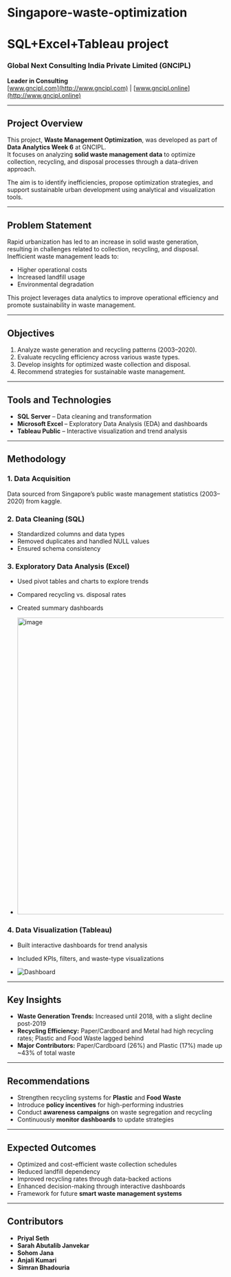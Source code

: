 # Singapore-waste-optimization
# SQL+Excel+Tableau project

### Global Next Consulting India Private Limited (GNCIPL)  
**Leader in Consulting**  
[www.gncipl.com](http://www.gncipl.com) | [www.gncipl.online](http://www.gncipl.online)

---

##  Project Overview
This project, **Waste Management Optimization**, was developed as part of **Data Analytics Week 6** at GNCIPL.  
It focuses on analyzing **solid waste management data** to optimize collection, recycling, and disposal processes through a data-driven approach.  

The aim is to identify inefficiencies, propose optimization strategies, and support sustainable urban development using analytical and visualization tools.

---

##  Problem Statement
Rapid urbanization has led to an increase in solid waste generation, resulting in challenges related to collection, recycling, and disposal. Inefficient waste management leads to:  
- Higher operational costs  
- Increased landfill usage  
- Environmental degradation  

This project leverages data analytics to improve operational efficiency and promote sustainability in waste management.

---

##  Objectives
1. Analyze waste generation and recycling patterns (2003–2020).  
2. Evaluate recycling efficiency across various waste types.  
3. Develop insights for optimized waste collection and disposal.  
4. Recommend strategies for sustainable waste management.

---

##  Tools and Technologies
- **SQL Server** – Data cleaning and transformation  
- **Microsoft Excel** – Exploratory Data Analysis (EDA) and dashboards  
- **Tableau Public** – Interactive visualization and trend analysis  

---

##  Methodology

### 1. Data Acquisition  
Data sourced from Singapore’s public waste management statistics (2003–2020) from kaggle.

### 2. Data Cleaning (SQL)  
- Standardized columns and data types  
- Removed duplicates and handled NULL values  
- Ensured schema consistency

### 3. Exploratory Data Analysis (Excel)  
- Used pivot tables and charts to explore trends  
- Compared recycling vs. disposal rates  
- Created summary dashboards

- <img width="987" height="690" alt="image" src="https://github.com/user-attachments/assets/ab01a220-e991-4920-a1e5-38d4cdf596e2" />


### 4. Data Visualization (Tableau)  
- Built interactive dashboards for trend analysis  
- Included KPIs, filters, and waste-type visualizations

- ![Dashboard](https://github.com/user-attachments/assets/dc39789c-2ec1-42c7-b366-cc6e5431aa4a)



---

##  Key Insights
- **Waste Generation Trends:** Increased until 2018, with a slight decline post-2019  
- **Recycling Efficiency:** Paper/Cardboard and Metal had high recycling rates; Plastic and Food Waste lagged behind  
- **Major Contributors:** Paper/Cardboard (26%) and Plastic (17%) made up ~43% of total waste  

---

## Recommendations
- Strengthen recycling systems for **Plastic** and **Food Waste**  
- Introduce **policy incentives** for high-performing industries  
- Conduct **awareness campaigns** on waste segregation and recycling  
- Continuously **monitor dashboards** to update strategies

---

## Expected Outcomes
- Optimized and cost-efficient waste collection schedules  
- Reduced landfill dependency  
- Improved recycling rates through data-backed actions  
- Enhanced decision-making through interactive dashboards  
- Framework for future **smart waste management systems**


---

##  Contributors
- **Priyal Seth**  
- **Sarah Abutalib Janvekar**  
- **Sohom Jana**  
- **Anjali Kumari**  
- **Simran Bhadouria**

